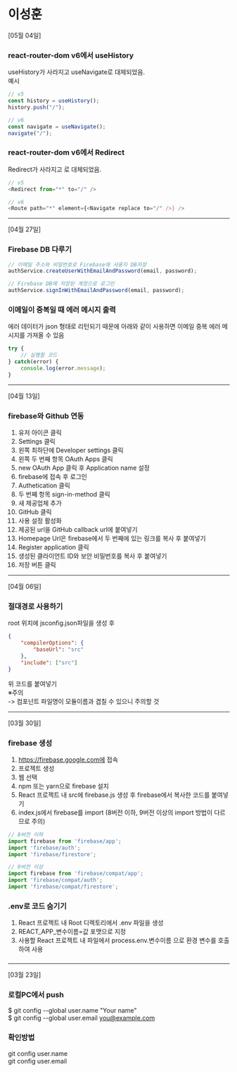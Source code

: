 # 이성훈

[05월 04일]
### react-router-dom v6에서 useHistory
useHistory가 사라지고 useNavigate로 대체되었음.  
예시
```javascript
// v5
const history = useHistory();
history.push("/");

// v6
const navigate = useNavigate();
navigate("/");
```

### react-router-dom v6에서 Redirect
Redirect가 사라지고 <Navigate>로 대체되었음.  
```javascript
// v5
<Redirect from="*" to="/" />

// v6
<Route path="*" element={<Navigate replace to="/" />} />
```

---

[04월 27일]
### Firebase DB 다루기
```javascript
// 이메일 주소와 비밀번호로 Firebase에 사용자 DB저장
authService.createUserWithEmailAndPassword(email, password);

// Firebase DB에 저장된 계정으로 로그인
authService.signInWithEmailAndPassword(email, password);
```

### 이메일이 중복일 때 에러 메시지 출력
에러 데이터가 json 형태로 리턴되기 때문에 아래와 같이 사용하면 이메일 중복 에러 메시지를 가져올 수 있음
```javascript
try {
    // 실행할 코드
} catch(error) {
    console.log(error.message);
}
```

---

[04월 13일]
### firebase와 Github 연동  
1. 유저 아이콘 클릭
2. Settings 클릭
3. 왼쪽 최하단에 Developer settings 클릭
4. 왼쪽 두 번째 항목 OAuth Apps 클릭
5. new OAuth App 클릭 후 Application name 설정
6. firebase에 접속 후 로그인
7. Authetication 클릭
8. 두 번째 항목 sign-in-method 클릭
9. 새 제공업체 추가
10. GitHub 클릭
11. 사용 설정 활성화
12. 제공된 url을 GitHub callback url에 붙여넣기
13. Homepage Url은 firebase에서 두 번째에 있는 링크를 복사 후 붙여넣기
14. Register application 클릭
15. 생성된 클라이언트 ID와 보안 비밀번호를 복사 후 붙여넣기
16. 저장 버튼 클릭

---

[04월 06일]
### 절대경로 사용하기
root 위치에 jsconfig.json파일을 생성 후
```json
{
    "compilerOptions": {
        "baseUrl": "src"
    },
    "include": ["src"]
}
```
위 코드를 붙여넣기  
※주의  
-> 컴포넌트 파일명이 모듈이름과 겹칠 수 있으니 주의할 것

---

[03월 30일]

### firebase 생성
1. https://firebase.google.com에 접속
2. 프로젝트 생성
3. 웹 선택
4. npm 또는 yarn으로 firebase 설치
5. React 프로젝트 내 src에 firebase.js 생성 후 firebase에서 복사한 코드를 붙여넣기
6. index.js에서 firebase를 import (8버전 이하, 9버전 이상의 import 방법이 다르므로 주의)  
```javascript
// 8버전 이하
import firebase from 'firebase/app';
import 'firebase/auth';
import 'firebase/firestore';

// 9버전 이상
import firebase from 'firebase/compat/app';
import 'firebase/compat/auth';
import 'firebase/compat/firestore';
```

### .env로 코드 숨기기
1. React 프로젝트 내 Root 디렉토리에서 .env 파일을 생성
2. REACT_APP_변수이름=값 포맷으로 지정
3. 사용할 React 프로젝트 내 파일에서 process.env.변수이름 으로 환경 변수를 호출하여 사용

### 

---

[03월 23일]

### 로컬PC에서 push
$ git config --global user.name "Your name"  
$ git config --global user.email you@example.com  

### 확인방법
git config user.name  
git config user.email  